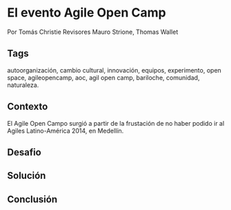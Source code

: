El evento Agile Open Camp
===

Por Tomás Christie
Revisores Mauro Strione, Thomas Wallet

Tags
---
autoorganización, cambio cultural, innovación, equipos, experimento, open space, agileopencamp, aoc, agil open camp, bariloche, comunidad, naturaleza.

Contexto
---
El Agile Open Campo surgió a partir de la frustación de no haber podido ir al Agiles Latino-América 2014, en Medellín. 

Desafio
---


Solución
---


Conclusión
---

